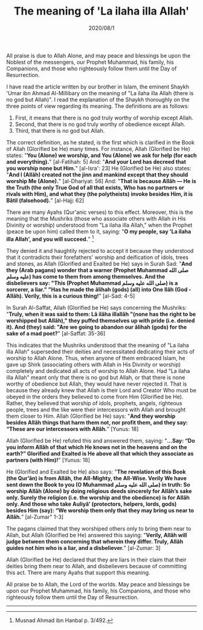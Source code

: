 ﻿---
layout: article
title: "The meaning of 'La ilaha illa Allah'"
publisher: "alsalafiyyah@icloud.com"
source: "Majmu' Fatawa wa Maqalat 2/5"
category: [basic]
tag: basic
hijri: Dhul-Hijjah 12, 1441 AH
date: 2020/08/1
shaykhs: Shaykh Abdul-Aziz ibn Baz
---

All praise is due to Allah Alone, and may peace and blessings be upon the Noblest of the messengers, our Prophet Muhammad, his family, his Companions, and those who righteously follow them until the Day of Resurrection.

I have read the article written by our brother in Islam, the eminent Shaykh 'Umar ibn Ahmad Al-Millibary on the meaning of "La ilaha illa Allah (there is no god but Allah)". I read the explanation of the Shaykh thoroughly on the three points of view regarding its meaning. The definitions are as follows:

1. First, it means that there is no god truly worthy of worship except Allah.
2. Second, that there is no god truly worthy of obedience except Allah.
3. Third, that there is no god but Allah.

The correct definition, as he stated, is the first which is clarified in the Book of Allah (Glorified be He) many times. For instance, Allah (Glorified be He) states: "**You (Alone) we worship, and You (Alone) we ask for help (for each and everything).**" [al-Fatihah: 5] And: "**And your Lord has decreed that you worship none but Him.**" [al-Isra': 23] He (Glorified be He) also states: "**And I (Allâh) created not the jinn and mankind except that they should worship Me (Alone).**" [al-Dhariyat: 56] And: "**That is because Allâh — He is the Truth (the only True God of all that exists, Who has no partners or rivals with Him), and what they (the polytheists) invoke besides Him, it is Bâtil (falsehood).**" [al-Hajj: 62]

There are many Ayahs (Qur'anic verses) to this effect. Moreover, this is the meaning that the Mushriks (those who associate others with Allah in His Divinity or worship) understood from "La ilaha illa Allah," when the Prophet (peace be upon him) called them to it, saying: "**O my people, say 'La ilaha illa Allah', and you will succeed.**" [^1]

They denied it and haughtily rejected to accept it because they understood that it contradicts their forefathers' worship and deification of idols, trees and stones, as Allah (Glorified and Exalted be He) says in Surah Sad: "**And they (Arab pagans) wonder that a warner (Prophet Muhammad صلى الله عليه وسلم) has come to them from among themselves. And the disbelievers say: "This (Prophet Muhammad صلى الله عليه وسلم) is a sorcerer, a liar." "Has he made the âlihah (gods) (all) into One Ilâh (God - Allâh). Verily, this is a curious thing!**" [al-Sad: 4-5]

In Surah Al-Saffat, Allah (Glorified be He) says concerning the Mushriks: "**Truly, when it was said to them: Lâ ilâha illallâh "(none has the right to be worshipped but Allâh)," they puffed themselves up with pride (i.e. denied it). And (they) said: "Are we going to abandon our âlihah (gods) for the sake of a mad poet?**" [al-Saffat: 35-36]

This indicates that the Mushriks understood that the meaning of "La ilaha illa Allah" superseded their deities and necessitated dedicating their acts of worship to Allah Alone. Thus, when anyone of them embraced Islam, he gave up Shirk (associating others with Allah in His Divinity or worship) completely and dedicated all acts of worship to Allah Alone. Had "La ilaha illa Allah" meant only that there is no god but Allah, or that there is none worthy of obedience but Allah, they would have never rejected it. That is because they already knew that Allah is their Lord and Creator Who must be obeyed in the orders they believed to come from Him (Glorified be He). Rather, they believed that worship of idols, prophets, angels, righteous people, trees and the like were their intercessors with Allah and brought them closer to Him. Allah (Glorified be He) says: "**And they worship besides Allâh things that harm them not, nor profit them, and they say: “These are our intercessors with Allâh.**” [Yunus: 18]

Allah (Glorified be He) refuted this and answered them, saying: "**...Say: “Do you inform Allâh of that which He knows not in the heavens and on the earth?” Glorified and Exalted is He above all that which they associate as partners (with Him)!**" [Yunus: 18] 

He (Glorified and Exalted be He) also says: "**The revelation of this Book (the Qur’ân) is from Allâh, the All-Mighty, the All-Wise. Verily We have sent down the Book to you (O Muhammad صلى الله عليه وسلم) in truth: So worship Allâh (Alone) by doing religious deeds sincerely for Allâh’s sake only. Surely the religion (i.e. the worship and the obedience) is for Allâh only. And those who take Auliyâ’ (protectors, helpers, lords, gods) besides Him (say): “We worship them only that they may bring us near to Allâh.**” [al-Zumar" 1-3]

The pagans claimed that they worshiped others only to bring them near to Allah, but Allah (Glorified be He) answered this saying: "**Verily, Allâh will judge between them concerning that wherein they differ. Truly, Allâh guides not him who is a liar, and a disbeliever.**" [al-Zumar: 3]

Allah (Glorified be He) declared that they are liars in their claim that their deities bring them near to Allah, and disbelievers because of committing this act. There are many Ayahs that support this meaning.

All praise be to Allah, the Lord of the worlds. May peace and blessings be upon our Prophet Muhammad, his family, his Companions, and those who righteously follow them until the Day of Resurrection.

---
[^1]: Musnad Ahmad ibn Hanbal p. 3/492.



